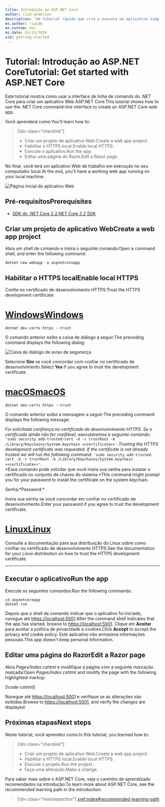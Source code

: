 ```yaml
---
title: Introdução ao ASP.NET Core
author: rick-anderson
description: 'Um tutorial rápido que cria e executa um aplicativo simples Olá, Mundo usando o ASP.NET Core.'
ms.author: riande
ms.custom: mvc
ms.date: 01/15/2019
uid: getting-started
---
```

# <a name="tutorial-get-started-with-aspnet-core"></a><span data-ttu-id="59759-103">Tutorial: Introdução ao ASP.NET Core</span><span class="sxs-lookup"><span data-stu-id="59759-103">Tutorial: Get started with ASP.NET Core</span></span>

<span data-ttu-id="59759-104">Este tutorial mostra como usar a interface de linha de comando do .NET Core para criar um aplicativo Web ASP.NET Core.</span><span class="sxs-lookup"><span data-stu-id="59759-104">This tutorial shows how to use the .NET Core command-line interface to create an ASP.NET Core web app.</span></span>

<span data-ttu-id="59759-105">Você aprenderá como:</span><span class="sxs-lookup"><span data-stu-id="59759-105">You'll learn how to:</span></span>

> [!div class="checklist"]
> * <span data-ttu-id="59759-106">Criar um projeto de aplicativo Web.</span><span class="sxs-lookup"><span data-stu-id="59759-106">Create a web app project.</span></span>
> * <span data-ttu-id="59759-107">Habilitar o HTTPS local.</span><span class="sxs-lookup"><span data-stu-id="59759-107">Enable local HTTPS.</span></span>
> * <span data-ttu-id="59759-108">Execute o aplicativo.</span><span class="sxs-lookup"><span data-stu-id="59759-108">Run the app.</span></span>
> * <span data-ttu-id="59759-109">Editar uma página do Razor.</span><span class="sxs-lookup"><span data-stu-id="59759-109">Edit a Razor page.</span></span>

<span data-ttu-id="59759-110">No final, você terá um aplicativo Web de trabalho em execução no seu computador local.</span><span class="sxs-lookup"><span data-stu-id="59759-110">At the end, you'll have a working web app running on your local machine.</span></span>

![Página inicial do aplicativo Web](_static/home-page.png)

## <a name="prerequisites"></a><span data-ttu-id="59759-112">Pré-requisitos</span><span class="sxs-lookup"><span data-stu-id="59759-112">Prerequisites</span></span>

* [<span data-ttu-id="59759-113">SDK do .NET Core 2.2</span><span class="sxs-lookup"><span data-stu-id="59759-113">.NET Core 2.2 SDK</span></span>](https://www.microsoft.com/net/download/all)

## <a name="create-a-web-app-project"></a><span data-ttu-id="59759-114">Criar um projeto de aplicativo Web</span><span class="sxs-lookup"><span data-stu-id="59759-114">Create a web app project</span></span>

<span data-ttu-id="59759-115">Abra um shell de comando e insira o seguinte comando:</span><span class="sxs-lookup"><span data-stu-id="59759-115">Open a command shell, and enter the following command:</span></span>

```console
dotnet new webapp -o aspnetcoreapp
```

## <a name="enable-local-https"></a><span data-ttu-id="59759-116">Habilitar o HTTPS local</span><span class="sxs-lookup"><span data-stu-id="59759-116">Enable local HTTPS</span></span>

<span data-ttu-id="59759-117">Confie no certificado de desenvolvimento HTTPS:</span><span class="sxs-lookup"><span data-stu-id="59759-117">Trust the HTTPS development certificate:</span></span>

# <a name="windowstabwindows"></a>[<span data-ttu-id="59759-118">Windows</span><span class="sxs-lookup"><span data-stu-id="59759-118">Windows</span></span>](#tab/windows)

```console
dotnet dev-certs https --trust
```

<span data-ttu-id="59759-119">O comando anterior exibe a caixa de diálogo a seguir:</span><span class="sxs-lookup"><span data-stu-id="59759-119">The preceding command displays the following dialog:</span></span>

![Caixa de diálogo de aviso de segurança](_static/cert.png)

<span data-ttu-id="59759-121">Selecione **Sim** se você concordar com confiar no certificado de desenvolvimento.</span><span class="sxs-lookup"><span data-stu-id="59759-121">Select **Yes** if you agree to trust the development certificate.</span></span>

# <a name="macostabmacos"></a>[<span data-ttu-id="59759-122">macOS</span><span class="sxs-lookup"><span data-stu-id="59759-122">macOS</span></span>](#tab/macos)

```console
dotnet dev-certs https --trust
```

<span data-ttu-id="59759-123">O comando anterior exibe a mensagem a seguir:</span><span class="sxs-lookup"><span data-stu-id="59759-123">The preceding command displays the following message:</span></span>

<span data-ttu-id="59759-124">*Foi solicitada confiança no certificado de desenvolvimento HTTPS. Se o certificado ainda não for confiável, executaremos o seguinte comando:* `'sudo security add-trusted-cert -d -r trustRoot -k /Library/Keychains/System.keychain <<certificate>>'`.</span><span class="sxs-lookup"><span data-stu-id="59759-124">*Trusting the HTTPS development certificate was requested. If the certificate is not already trusted we will run the following command:* `'sudo security add-trusted-cert -d -r trustRoot -k /Library/Keychains/System.keychain <<certificate>>'`.</span></span>  
<span data-ttu-id="59759-125">\*Esse comando pode solicitar que você insira sua senha para instalar o certificado no conjunto de chaves do sistema.</span><span class="sxs-lookup"><span data-stu-id="59759-125">\*This command might prompt you for your password to install the certificate on the system keychain.</span></span>

<span data-ttu-id="59759-126">Senha:\*</span><span class="sxs-lookup"><span data-stu-id="59759-126">Password:\*</span></span>

<span data-ttu-id="59759-127">Insira sua senha se você concordar em confiar no certificado de desenvolvimento.</span><span class="sxs-lookup"><span data-stu-id="59759-127">Enter your password if you agree to trust the development certificate.</span></span>

# <a name="linuxtablinux"></a>[<span data-ttu-id="59759-128">Linux</span><span class="sxs-lookup"><span data-stu-id="59759-128">Linux</span></span>](#tab/linux)

<span data-ttu-id="59759-129">Consulte a documentação para sua distribuição do Linux sobre como confiar no certificado de desenvolvimento HTTPS.</span><span class="sxs-lookup"><span data-stu-id="59759-129">See the documentation for your Linux distribution on how to trust the HTTPS development certificate.</span></span>

---

## <a name="run-the-app"></a><span data-ttu-id="59759-130">Executar o aplicativo</span><span class="sxs-lookup"><span data-stu-id="59759-130">Run the app</span></span>

<span data-ttu-id="59759-131">Execute os seguintes comandos:</span><span class="sxs-lookup"><span data-stu-id="59759-131">Run the following commands:</span></span>

```console
cd aspnetcoreapp
dotnet run
```

<span data-ttu-id="59759-132">Depois que o shell de comando indicar que o aplicativo foi iniciado, navegue até [https://localhost:5001](https://localhost:5001).</span><span class="sxs-lookup"><span data-stu-id="59759-132">After the command shell indicates that the app has started, browse to [https://localhost:5001](https://localhost:5001).</span></span> <span data-ttu-id="59759-133">Clique em **Aceitar** para aceitar a política de privacidade e cookies.</span><span class="sxs-lookup"><span data-stu-id="59759-133">Click **Accept** to accept the privacy and cookie policy.</span></span> <span data-ttu-id="59759-134">Este aplicativo não armazena informações pessoais.</span><span class="sxs-lookup"><span data-stu-id="59759-134">This app doesn't keep personal information.</span></span>

## <a name="edit-a-razor-page"></a><span data-ttu-id="59759-135">Editar uma página do Razor</span><span class="sxs-lookup"><span data-stu-id="59759-135">Edit a Razor page</span></span>

<span data-ttu-id="59759-136">Abra *Pages/Index.cshtml* e modifique a página com a seguinte marcação realçada:</span><span class="sxs-lookup"><span data-stu-id="59759-136">Open *Pages/Index.cshtml* and modify the page with the following highlighted markup:</span></span>

[!code-cshtml[](sample/index.cshtml?highlight=9)]

<span data-ttu-id="59759-137">Navegue até [https://localhost:5001](https://localhost:5001) e verifique se as alterações são exibidas.</span><span class="sxs-lookup"><span data-stu-id="59759-137">Browse to [https://localhost:5001](https://localhost:5001), and verify the changes are displayed.</span></span>

## <a name="next-steps"></a><span data-ttu-id="59759-138">Próximas etapas</span><span class="sxs-lookup"><span data-stu-id="59759-138">Next steps</span></span>

<span data-ttu-id="59759-139">Neste tutorial, você aprendeu como:</span><span class="sxs-lookup"><span data-stu-id="59759-139">In this tutorial, you learned how to:</span></span>

> [!div class="checklist"]
> * <span data-ttu-id="59759-140">Criar um projeto de aplicativo Web.</span><span class="sxs-lookup"><span data-stu-id="59759-140">Create a web app project.</span></span>
> * <span data-ttu-id="59759-141">Habilitar o HTTPS local.</span><span class="sxs-lookup"><span data-stu-id="59759-141">Enable local HTTPS.</span></span>
> * <span data-ttu-id="59759-142">Execute o projeto.</span><span class="sxs-lookup"><span data-stu-id="59759-142">Run the project.</span></span>
> * <span data-ttu-id="59759-143">Faça uma alteração.</span><span class="sxs-lookup"><span data-stu-id="59759-143">Make a change.</span></span>

<span data-ttu-id="59759-144">Para saber mais sobre o ASP.NET Core, veja o caminho de aprendizado recomendados na introdução:</span><span class="sxs-lookup"><span data-stu-id="59759-144">To learn more about ASP.NET Core, see the recommended learning path in the introduction:</span></span>

> [!div class="nextstepaction"]
> <xref:index#recommended-learning-path>
